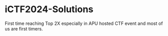 # iCTF2024-Solutions
First time reaching Top 2X especially in APU hosted CTF event and most of us are first timers.
